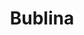 ---
layout: home
title: Bublina
titleTemplate: Composition-first Vue state management

hero:
  name: Bublina
  text: Composition-first Vue state management 
  tagline: A simple and straightforward global state management built for composition. 
  actions:
    - theme: brand
      text: Get Started
      link: /guides/introduction
    - theme: alt
      text: Try it on StackBlitz
      link: https://stackblitz.com/github//bublina-store/bublina/tree/main/packages/playground
    - theme: alt
      text: View on GitHub
      link: https://github.com/bublina-store/bublina

features:
- title: Simple and easy to use
  details: If you've ever touched a composition API, you'll feel right at home.
- title: '"Not-so-global" state management'
  details: A robust instancing system that allows running multiple stores of the same type out of the box.
- title: No boilerplate
  details: No need for a complicated actions, mutations and getters setup. It's like writing a composable!
- title: Devtools included
  details: Devtools support is built-in, so you can debug your state with ease.

---